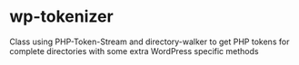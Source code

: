 wp-tokenizer
============

Class using PHP-Token-Stream and directory-walker to get PHP tokens for complete directories with some extra WordPress specific methods
